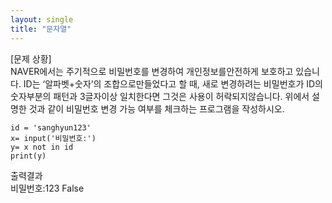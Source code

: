```yaml
---
layout: single
title: "문자열"
---
```


[문제 상황]   
NAVER에서는 주기적으로 비밀번호를 변경하여 개인정보를안전하게 보호하고 있습니다. ID는 ‘알파벳+숫자’의 조합으로만들었다고 할 때, 새로 변경하려는 비밀번호가 ID의 숫자부분의 패턴과 3글자이상 일치한다면 그것은 사용이 허락되지않습니다. 위에서 설명한 것과 같이 비밀번호 변경 가능 여부를 체크하는 프로그램을 작성하시오.

~~~
id = 'sanghyun123'
x= input('비밀번호:')
y= x not in id
print(y)
~~~

출력결과   
비밀번호:123
False
